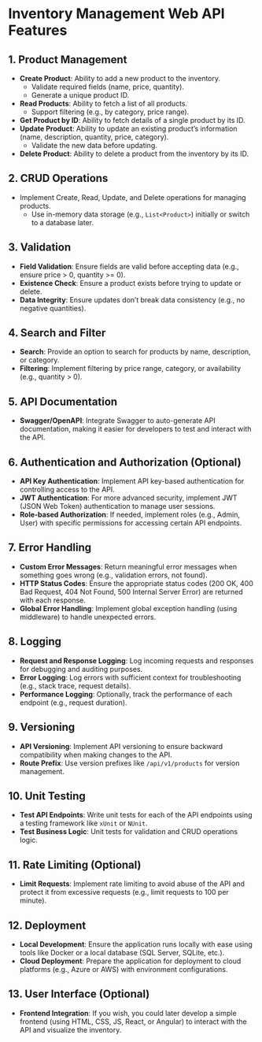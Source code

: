 # Inventory Management Web API Features

## 1. Product Management
- **Create Product**: Ability to add a new product to the inventory.
  - Validate required fields (name, price, quantity).
  - Generate a unique product ID.
- **Read Products**: Ability to fetch a list of all products.
  - Support filtering (e.g., by category, price range).
- **Get Product by ID**: Ability to fetch details of a single product by its ID.
- **Update Product**: Ability to update an existing product’s information (name, description, quantity, price, category).
  - Validate the new data before updating.
- **Delete Product**: Ability to delete a product from the inventory by its ID.

## 2. CRUD Operations
- Implement Create, Read, Update, and Delete operations for managing products.
  - Use in-memory data storage (e.g., `List<Product>`) initially or switch to a database later.

## 3. Validation
- **Field Validation**: Ensure fields are valid before accepting data (e.g., ensure price > 0, quantity >= 0).
- **Existence Check**: Ensure a product exists before trying to update or delete.
- **Data Integrity**: Ensure updates don’t break data consistency (e.g., no negative quantities).

## 4. Search and Filter
- **Search**: Provide an option to search for products by name, description, or category.
- **Filtering**: Implement filtering by price range, category, or availability (e.g., quantity > 0).

## 5. API Documentation
- **Swagger/OpenAPI**: Integrate Swagger to auto-generate API documentation, making it easier for developers to test and interact with the API.

## 6. Authentication and Authorization (Optional)
- **API Key Authentication**: Implement API key-based authentication for controlling access to the API.
- **JWT Authentication**: For more advanced security, implement JWT (JSON Web Token) authentication to manage user sessions.
- **Role-based Authorization**: If needed, implement roles (e.g., Admin, User) with specific permissions for accessing certain API endpoints.

## 7. Error Handling
- **Custom Error Messages**: Return meaningful error messages when something goes wrong (e.g., validation errors, not found).
- **HTTP Status Codes**: Ensure the appropriate status codes (200 OK, 400 Bad Request, 404 Not Found, 500 Internal Server Error) are returned with each response.
- **Global Error Handling**: Implement global exception handling (using middleware) to handle unexpected errors.

## 8. Logging
- **Request and Response Logging**: Log incoming requests and responses for debugging and auditing purposes.
- **Error Logging**: Log errors with sufficient context for troubleshooting (e.g., stack trace, request details).
- **Performance Logging**: Optionally, track the performance of each endpoint (e.g., request duration).

## 9. Versioning
- **API Versioning**: Implement API versioning to ensure backward compatibility when making changes to the API.
- **Route Prefix**: Use version prefixes like `/api/v1/products` for version management.

## 10. Unit Testing
- **Test API Endpoints**: Write unit tests for each of the API endpoints using a testing framework like `xUnit` or `NUnit`.
- **Test Business Logic**: Unit tests for validation and CRUD operations logic.

## 11. Rate Limiting (Optional)
- **Limit Requests**: Implement rate limiting to avoid abuse of the API and protect it from excessive requests (e.g., limit requests to 100 per minute).

## 12. Deployment
- **Local Development**: Ensure the application runs locally with ease using tools like Docker or a local database (SQL Server, SQLite, etc.).
- **Cloud Deployment**: Prepare the application for deployment to cloud platforms (e.g., Azure or AWS) with environment configurations.

## 13. User Interface (Optional)
- **Frontend Integration**: If you wish, you could later develop a simple frontend (using HTML, CSS, JS, React, or Angular) to interact with the API and visualize the inventory.
